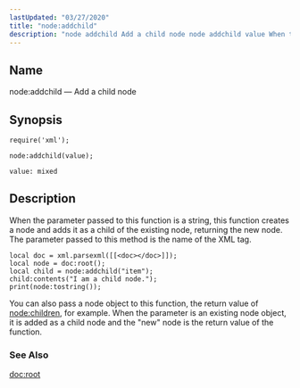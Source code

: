 ```yaml
---
lastUpdated: "03/27/2020"
title: "node:addchild"
description: "node addchild Add a child node node addchild value When the parameter passed to this function is a string this function creates a node and adds it as a child of the existing node returning the new node The parameter passed to this method is the name of the XML..."
---
```


<a name="lua.ref.xml.node_addchild"></a> 
## Name

node:addchild — Add a child node

<a name="idp19350192"></a> 
## Synopsis

`require('xml');`

`node:addchild(value);`

`value: mixed`<a name="idp19353872"></a> 
## Description

When the parameter passed to this function is a string, this function creates a node and adds it as a child of the existing node, returning the new node. The parameter passed to this method is the name of the XML tag.

<a name="lua.ref.xml.node_addchild.example"></a> 


```
local doc = xml.parsexml([[<doc></doc>]]);
local node = doc:root();
local child = node:addchild("item");
child:contents("I am a child node.");
print(node:tostring());
```

You can also pass a node object to this function, the return value of [node:children](/momentum/4/lua/ref-xml-node-children), for example. When the parameter is an existing node object, it is added as a child node and the "new" node is the return value of the function.

<a name="idp19359088"></a> 
### See Also

[doc:root](/momentum/4/lua/ref-xml-doc-root)
